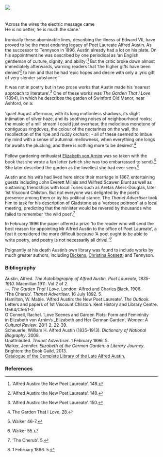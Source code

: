 <a href="https://beta.kent-maps.online"><img src="https://beta.kent-maps.online/juncture/ve-button.png"></a>
<param ve-config title="Alfred Austin (1835-1913)" author="Professor Carolyn Oulton" layout="vtl" banner="https://raw.githubusercontent.com/kent-map/images/main/banners/19c.jpg">

<param ve-entity eid="Q936183" aliases="Tonbridge">
<param ve-entity eid="Q99678204" aliases="Halstead Place">

<param ve-map center="Q26644540" zoom="15">

#

‘Across the wires the electric message came    
He is no better, he is much the same.’
<br><br>
Ironically these abominable lines, describing the illness of Edward VII, have proved to be the most enduring legacy of Poet Laureate Alfred Austin. 
As the successor to Tennyson in 1896, Austin already had a lot on his plate. On his appointment he was described by one periodical as ‘an English gentleman of culture, dignity, and ability’.[^ref1]  But the critic broke down almost immediately afterwards, warning readers that ‘the higher gifts have been denied’[^ref2]  to him and that he had ‘epic hopes and desire with only a lyric gift of very slender substance.’ 
<param ve-image url="https://upload.wikimedia.org/wikipedia/commons/d/da/Alfred_Austin%2C_by_Barber.jpg" label="Alfred Austin" attribution="From a painting by W. Scott Barber, Public domain, via Wikimedia Commons">

It was not in poetry but in two prose works that Austin made his ‘nearest approach to literature’.[^ref3] 
One of these works was _The Garden That I Love_ (1894), in which he describes the garden of Swinford Old Manor, near Ashford, on a:
<br><br>
'quiet August afternoon, with its long motionless shadows, its slight intimation of silver haze, and its soothing noises of neighbourhood rooks; the music of a mill stream I could just overhear, the melodious monotone of contiguous ringdoves, the colour of the nectarines on the wall, the recollection of the ripe and ruddy orchard; - all of these seemed to imbue my mind with a sense of autumnal mellowness, when everything one longs for awaits the plucking, and there is nothing more to be desired'.[^ref4]
<br><br>
Fellow gardening enthusiast [Elizabeth von Arnim](/20c/20c-vonarnim-biography) was so taken with the book that she wrote a fan letter (which she was too embarrassed to send).[^ref5]  She later described the garden as the loveliest she had ever seen.[^ref6]  
<param ve-image url="https://stor.artstor.org/stor/92a76fb8-2dd9-4c8f-9ab4-875516a84afc" label="Swinford Manor" attribution="Kent Maps Online">

Austin and his wife had lived here since their marriage in 1867, entertaining guests including John Everett Millais and Wilfred Scawen Blunt as well as sustaining friendships with local Tories such as Aretas Akers-Douglas, later 1st Viscount Chilston. But not everyone was delighted by the poet’s presence among them or by his political stance. The _Thanet Advertiser_ took him to task for his description of Gladstone as a ‘verbose poltroon’ at a local meeting, predicting that the minister would be revered by thousands who failed to remember ‘the wild poet’.[^ref7]  
<param ve-image url="https://upload.wikimedia.org/wikipedia/commons/3/35/Mrs._Alfred_Austin.jpg" label="Mrs Alfred Austin" attribution="From a photograph by Langfier, Public domain, via Wikimedia Commons">

In February 1896 the paper offered a prize ‘to the reader who will send the best reason for appointing Mr Alfred Austin to the office of Poet Laureate’, a feat it considered the more difficult because ‘A poet ought to be able to write poetry, and poetry is not necessarily all drivel.’[^ref8]  
<br>
Poignantly at his death Austin’s own library was found to include works by much greater authors, including [Dickens](/dickens), [Christina Rossetti](/19c/19c-rossetti-biography) and Tennyson.
<param ve-image url="https://upload.wikimedia.org/wikipedia/commons/1/14/Alfred_Austin_on_Paddy.jpg" label="Alfred Austin on Paddy" attribution="Alfred Austin, 1911. The Autobiography of Alfred Austin, Poet Laureate, 1835-1910. Volume 2. London: Macmillan. p. 194.">


### Bibliography 
Austin, Alfred. _The Autobiography of Alfred Austin, Poet Laureate, 1835-1910._ Macmillan 1911. Vol 2 of 2.   
--. _The Garden That I Love_. London: Alfred and Charles Black, 1906.   
‘The Cherub’. _Thanet Advertiser_. 16 July 1892. 5.   
Hamilton, W. Mabie. ‘Alfred Austin: the New Poet Laureate’. _The Outlook._   
Letters and papers of 1st Viscount Chilston. Kent History and Library Centre. U564/C56/1-2.   
O'Connell, Rachel. ’Love Scenes and Garden Plots: Form and Femininity   
in Elizabeth von Arnim’s _Elizabeth and Her German Garden’. _Women: A Cultural Review_. 28:1-2. 22-39.   
Scheuerle, William H. Alfred Austin (1835–1913). _Dictionary of National Biography_. 2008.   
Unattributed. _Thanet Advertiser_. 1 February 1896. 5.   
Walker, Jennifer. _Elizabeth of the German Garden: a Literary Journey_. Brighton: the Book Guild, 2013.   
[Catalogue of the Complete Library of the Late Alfred Austin.](https://babel.hathitrust.org/cgi/pt?id=mdp.39015079885359&view=1up&seq=13&skin=2021)   

### References
[^ref1]:  ‘Alfred Austin: the New Poet Laureate’. 148.
[^ref2]:  ‘Alfred Austin: the New Poet Laureate’. 148.
[^ref3]:  ‘Alfred Austin: the New Poet Laureate’. 150.
[^ref4]:  The Garden That I Love, 28.
[^ref5]:  Walker 46-7.
[^ref6]:  Walker 55.
[^ref7]:  ‘The Cherub’. 5.
[^ref8]:  1 February 1896. 5.
